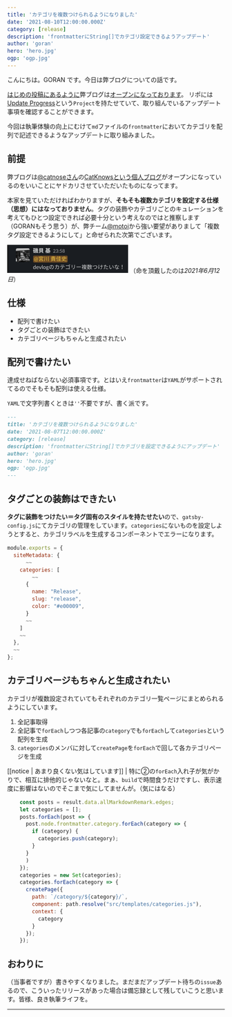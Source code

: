 ```yaml
---
title: 'カテゴリを複数つけられるようになりました'
date: '2021-08-10T12:00:00.000Z'
category: [release]
description: 'frontmatterにString[]でカテゴリ設定できるようアップデート'
author: 'goran'
hero: 'hero.jpg'
ogp: 'ogp.jpg'
---
```


こんにちは。GORAN です。今日は弊ブログについての話です。

[はじめの投稿にあるように](/devlog-has-launched/)弊ブログは[オープンになっております]((https://github.com/plusclass/devlog))。
リポには[Update Progress](https://github.com/orgs/plusclass/projects/1)という`Project`を持たせていて、取り組んでいるアップデート事項を確認することができます。

今回は執筆体験の向上にむけて`md`ファイルの`frontmatter`においてカテゴリを配列で記述できるようなアップデートに取り組みました。

## 前提
弊ブログは[@catnoseさん](https://twitter.com/catnose99?ref_src=twsrc%5Egoogle%7Ctwcamp%5Eserp%7Ctwgr%5Eauthor)の[CatKnowsという個人ブログ](https://catnose99.com/)がオープンになっているのをいいことにヤドカリさせていただいたものになってます。

本家を見ていただければわかりますが、**そもそも複数カテゴリを設定する仕様（思想）にはなっておりません**。タグの装飾やカテゴリごとのキュレーションを考えてもひとつ設定できれば必要十分という考えなのではと推察します（GORANもそう思う）が、弊チーム[@motoi](https://twitter.com/motoi_dev)から強い要望がありまして「複数タグ設定できるようにして」と命ぜられた次第でございます。

![image](slack.png)
（命を頂戴したのは*2021年6月12日*）

## 仕様
- 配列で書けたい
- タグごとの装飾はできたい
- カテゴリページもちゃんと生成されたい

## 配列で書けたい
達成せねばならない必須事項です。とはいえ`frontmatter`は`YAML`がサポートされてるのでそもそも配列は使える仕様。

`YAML`で文字列書くときは`''`不要ですが、書く派です。
```yml{4}:title=index.md
---
title: 'カテゴリを複数つけられるようになりました'
date: '2021-08-07T12:00:00.000Z'
category: [release]
description: 'frontmatterにString[]でカテゴリを設定できるようにアップデート'
author: 'goran'
hero: 'hero.jpg'
ogp: 'ogp.jpg'
---
```

## タグごとの装飾はできたい
**タグに装飾をつけたい＝タグ固有のスタイルを持たせたい**ので、`gatsby-config.js`にてカテゴリの管理をしています。`categories`にないものを設定しようとすると、カテゴリラベルを生成するコンポーネントでエラーになります。

```js:title=gatsby-config.js
module.exports = {
  siteMetadata: {
      ~~
    categories: [
        ~~
      {
        name: "Release",
        slug: "release",
        color: "#e00009",
      }
      ~~
    ]
    ~~
  },
  ~~
};
```

## カテゴリページもちゃんと生成されたい
カテゴリが複数設定されていてもそれぞれのカテゴリ一覧ページにまとめられるようにしています。

1. 全記事取得
2. 全記事で`forEach`しつつ各記事の`category`でも`forEach`して`categories`という配列を生成
3. `categories`のメンバに対して`createPage`を`forEach`で回して各カテゴリページを生成

[[notice | あまり良くない気はしています]]
| 特に②の`forEach`入れ子が気がかりで、相互に排他的じゃないなと。まぁ、`build`で時間食うだけですし、表示速度に影響はないのでそこまで気にしてませんが。（気にはなる）

```js:title=gatsby-node.js
    const posts = result.data.allMarkdownRemark.edges;
    let categories = [];
    posts.forEach(post => {
      post.node.frontmatter.category.forEach(category => {
        if (category) {
          categories.push(category);
        }
      }
      )
    });
    categories = new Set(categories);
    categories.forEach(category => {
      createPage({
        path: `/category/${category}/`,
        component: path.resolve("src/templates/categories.js"),
        context: {
          category
        }
      });
    });
```

## おわりに
（当事者ですが）書きやすくなりました。まだまだアップデート待ちの`issue`あるので、こういったリリースがあった場合は備忘録として残していこうと思います。皆様、良き執筆ライフを。

---